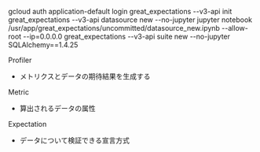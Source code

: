 gcloud auth application-default login
great_expectations --v3-api init
great_expectations --v3-api datasource new --no-jupyter
jupyter notebook /usr/app/great_expectations/uncommitted/datasource_new.ipynb --allow-root --ip=0.0.0.0
great_expectations --v3-api suite new --no-jupyter
SQLAlchemy==1.4.25


Profiler
- メトリクスとデータの期待結果を生成する

Metric
- 算出されるデータの属性

Expectation
- データについて検証できる宣言方式




